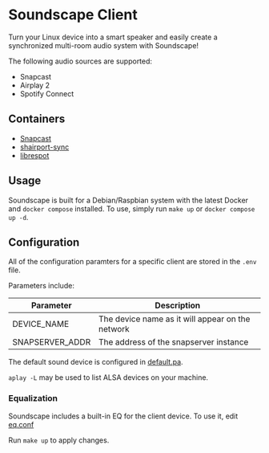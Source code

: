 # Soundscape Client

Turn your Linux device into a smart speaker and easily create a synchronized multi-room audio system with Soundscape!

The following audio sources are supported:

- Snapcast
- Airplay 2
- Spotify Connect

## Containers

- [Snapcast](https://github.com/badaix/snapcast)
- [shairport-sync](https://github.com/mikebrady/shairport-sync)
- [librespot](https://github.com/librespot-org/librespot)

## Usage

Soundscape is built for a Debian/Raspbian system with the latest Docker and `docker compose` installed. To use, simply run `make up` or `docker compose up -d`.

## Configuration

All of the configuration paramters for a specific client are stored in the `.env` file.

Parameters include:

| Parameter         | Description                                      |
| ----------------- | ------------------------------------------------ |
| DEVICE_NAME       | The device name as it will appear on the network |
| SNAPSERVER_ADDR   | The address of the snapserver instance           |

The default sound device is configured in [default.pa](./pulseaudio/default.pa).

`aplay -L` may be used to list ALSA devices on your machine.

### Equalization

Soundscape includes a built-in EQ for the client device. To use it, edit [eq.conf](./pulseaudio/eq.conf)

Run `make up` to apply changes.
